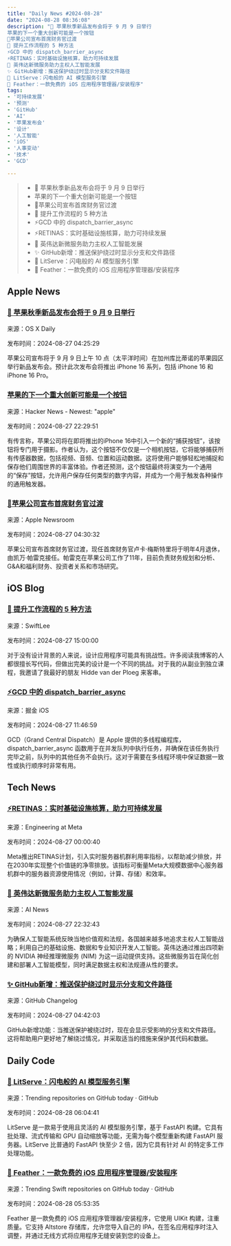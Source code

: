 ```yaml
---
title: "Daily News #2024-08-28"
date: "2024-08-28 08:36:08"
description: "🎉 苹果秋季新品发布会将于 9 月 9 日举行
苹果的下一个重大创新可能是一个按钮
🎉苹果公司宣布首席财务官过渡
🌟 提升工作流程的 5 种方法
⚡️GCD 中的 dispatch_barrier_async
⚡️RETINAS：实时基础设施核算，助力可持续发展
🌟 英伟达新微服务助力主权人工智能发展
✨ GitHub新增：推送保护绕过时显示分支和文件路径
🚀 LitServe：闪电般的 AI 模型服务引擎
🌟 Feather：一款免费的 iOS 应用程序管理器/安装程序"
tags: 
- '可持续发展'
- '预测'
- 'GitHub'
- 'AI'
- '苹果发布会'
- '设计'
- '人工智能'
- 'iOS'
- '人事变动'
- '技术'
- 'GCD'

---
```


> - 🎉 苹果秋季新品发布会将于 9 月 9 日举行
> - 苹果的下一个重大创新可能是一个按钮
> - 🎉苹果公司宣布首席财务官过渡
> - 🌟 提升工作流程的 5 种方法
> - ⚡️GCD 中的 dispatch_barrier_async
> - ⚡️RETINAS：实时基础设施核算，助力可持续发展
> - 🌟 英伟达新微服务助力主权人工智能发展
> - ✨ GitHub新增：推送保护绕过时显示分支和文件路径
> - 🚀 LitServe：闪电般的 AI 模型服务引擎
> - 🌟 Feather：一款免费的 iOS 应用程序管理器/安装程序

## Apple News

### [🎉 苹果秋季新品发布会将于 9 月 9 日举行](https://osxdaily.com/2024/08/26/iphone-16-expected-to-debut-at-september-9-apple-event/)

来源：OS X Daily

发布时间：2024-08-27 04:25:29

苹果公司宣布将于 9 月 9 日上午 10 点（太平洋时间）在加州库比蒂诺的苹果园区举行新品发布会。预计此次发布会将推出 iPhone 16 系列，包括 iPhone 16 和 iPhone 16 Pro。

### [苹果的下一个重大创新可能是一个按钮](https://miguelrochefort.com/blog/capture-button/)

来源：Hacker News - Newest: "apple"

发布时间：2024-08-27 22:29:51

有传言称，苹果公司将在即将推出的iPhone 16中引入一个新的“捕获按钮”，该按钮将专门用于摄影。作者认为，这个按钮不仅仅是一个相机按钮，它将能够捕获所有传感器数据，包括视频、音频、位置和运动数据。这将使用户能够轻松地捕捉和保存他们周围世界的丰富体验。作者还预测，这个按钮最终将演变为一个通用的“保存”按钮，允许用户保存任何类型的数字内容，并成为一个用于触发各种操作的通用触发器。

### [🎉苹果公司宣布首席财务官过渡](https://www.apple.com/newsroom/2024/08/apple-announces-chief-financial-officer-transition/)

来源：Apple Newsroom

发布时间：2024-08-27 04:30:32

苹果公司宣布首席财务官过渡，现任首席财务官卢卡·梅斯特里将于明年4月退休，由凯万·帕雷克接任。帕雷克在苹果公司工作了11年，目前负责财务规划和分析、G&A和福利财务、投资者关系和市场研究。

## iOS Blog

### [🌟 提升工作流程的 5 种方法](https://www.avanderlee.com/workflow/designing-apps-5-methods-to-improve-your-workflow/)

来源：SwiftLee

发布时间：2024-08-27 15:00:00

对于没有设计背景的人来说，设计应用程序可能具有挑战性。许多阅读我博客的人都很擅长写代码，但做出完美的设计是一个不同的挑战。对于我的从副业到独立课程，我邀请了我最好的朋友 Hidde van der Ploeg 来客串。

### [⚡️GCD 中的 dispatch_barrier_async](https://juejin.cn/post/7407338184638840882)

来源：掘金 iOS

发布时间：2024-08-27 11:46:59

GCD（Grand Central Dispatch）是 Apple 提供的多线程编程库，dispatch_barrier_async 函数用于在并发队列中执行任务，并确保在该任务执行完毕之前，队列中的其他任务不会执行。这对于需要在多线程环境中保证数据一致性或执行顺序时非常有用。

## Tech News

### [⚡️RETINAS：实时基础设施核算，助力可持续发展](https://engineering.fb.com/2024/08/26/data-infrastructure/retinas-real-time-infrastructure-accounting-for-sustainability/)

来源：Engineering at Meta

发布时间：2024-08-27 00:00:40

Meta推出RETINAS计划，引入实时服务器机群利用率指标，以帮助减少排放，并在2030年实现整个价值链的净零排放。该指标可衡量Meta大规模数据中心服务器机群中的服务器资源使用情况（例如，计算、存储）和效率。

### [🌟 英伟达新微服务助力主权人工智能发展](https://www.artificialintelligence-news.com/news/sovereign-ai-gets-boost-new-nvidia-microservices/?utm_source=rss&utm_medium=rss&utm_campaign=sovereign-ai-gets-boost-new-nvidia-microservices)

来源：AI News

发布时间：2024-08-27 22:32:43

为确保人工智能系统反映当地价值观和法规，各国越来越多地追求主权人工智能战略；利用自己的基础设施、数据和专业知识开发人工智能。英伟达通过推出四项新的 NVIDIA 神经推理微服务 (NIM) 为这一运动提供支持。这些微服务旨在简化创建和部署人工智能模型，同时满足数据主权和法规遵从性的要求。

### [✨ GitHub新增：推送保护绕过时显示分支和文件路径](https://github.blog/changelog/2024-08-26-secret-scanning-displays-branch-and-file-paths-for-push-protection-bypasses)

来源：GitHub Changelog

发布时间：2024-08-27 04:42:03

GitHub新增功能：当推送保护被绕过时，现在会显示受影响的分支和文件路径。这将帮助用户更好地了解绕过情况，并采取适当的措施来保护其代码和数据。

## Daily Code

### [🚀 LitServe：闪电般的 AI 模型服务引擎](https://github.com/Lightning-AI/LitServe)

来源：Trending repositories on GitHub today · GitHub

发布时间：2024-08-28 06:04:41

LitServe 是一款易于使用且灵活的 AI 模型服务引擎，基于 FastAPI 构建。它具有批处理、流式传输和 GPU 自动缩放等功能，无需为每个模型重新构建 FastAPI 服务器。LitServe 比普通的 FastAPI 快至少 2 倍，因为它具有针对 AI 的特定多工作处理功能。

### [🌟 Feather：一款免费的 iOS 应用程序管理器/安装程序](https://github.com/khcrysalis/Feather)

来源：Trending Swift repositories on GitHub today · GitHub

发布时间：2024-08-28 05:53:35

Feather 是一款免费的 iOS 应用程序管理器/安装程序，它使用 UIKit 构建，注重质量。它支持 Altstore 存储库，允许您导入自己的 IPA，在签名应用程序时注入调整，并通过无线方式将应用程序无缝安装到您的设备上。
